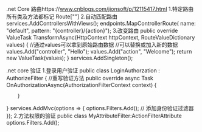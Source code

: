 
.net Core 路由https://www.cnblogs.com/jionsoft/p/12115417.html
1.特定路由 所有类及方法都标记 Route[""]
2.自动匹配路由  services.AddControllersWithViews();
endpoints.MapControllerRoute(
                    name: "default",
                    pattern: "{controller}/{action}");
3.改变路由
 public override ValueTask<RouteValueDictionary> TransformAsync(HttpContext httpContext, RouteValueDictionary values)
        {
            //通过values可以拿到原始路由数据
            //可以替换或加入新的数据
            values.Add("controller", "Hello");
            values.Add("action", "Welcome");
            return new ValueTask<RouteValueDictionary>(values);
        }
services.AddSingleton<MyRouteValueTransformer>();



.net core 验证
1.登录用户验证
public class LoginAuthorzation : AuthorizeFilter
{
//重写验证方法
public override async Task OnAuthorizationAsync(AuthorizationFilterContext context)
        {
            
        }
}
services.AddMvc(options =>
            {
                options.Filters.Add<LoginAuthorzation>(); // 添加身份验证过滤器
            });
2.方法权限的验证
public class MyAttributeFilter:ActionFilterAttribute
options.Filters.Add<ActionFilterAttributeLogin>();
